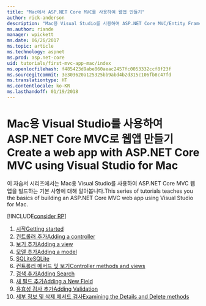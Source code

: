 ```yaml
---
title: "Mac에서 ASP.NET Core MVC를 사용하여 웹앱 만들기"
author: rick-anderson
description: "Mac용 Visual Studio를 사용하여 ASP.NET Core MVC/Entity Framework 앱 만들기"
ms.author: riande
manager: wpickett
ms.date: 06/26/2017
ms.topic: article
ms.technology: aspnet
ms.prod: asp.net-core
uid: tutorials/first-mvc-app-mac/index
ms.openlocfilehash: f485423d9abe860aeac2457fc0053332ccf8f23f
ms.sourcegitcommit: 3e303620a125325bb9abd4b2d315c106fb8c47fd
ms.translationtype: HT
ms.contentlocale: ko-KR
ms.lasthandoff: 01/19/2018
---
```

# <a name="create-a-web-app-with-aspnet-core-mvc-using-visual-studio-for-mac"></a><span data-ttu-id="d2512-103">Mac용 Visual Studio를 사용하여 ASP.NET Core MVC로 웹앱 만들기</span><span class="sxs-lookup"><span data-stu-id="d2512-103">Create a web app with ASP.NET Core MVC using Visual Studio for Mac</span></span>

<span data-ttu-id="d2512-104">이 자습서 시리즈에서는 Mac용 Visual Studio를 사용하여 ASP.NET Core MVC 웹앱을 빌드하는 기본 사항에 대해 알아봅니다.</span><span class="sxs-lookup"><span data-stu-id="d2512-104">This series of tutorials teaches you the basics of building an ASP.NET Core MVC web app using Visual Studio for Mac.</span></span> 

[!INCLUDE[consider RP](../../includes/razor.md)]

1. [<span data-ttu-id="d2512-105">시작</span><span class="sxs-lookup"><span data-stu-id="d2512-105">Getting started</span></span>](start-mvc.md)
1. [<span data-ttu-id="d2512-106">컨트롤러 추가</span><span class="sxs-lookup"><span data-stu-id="d2512-106">Adding a controller</span></span>](adding-controller.md)
1. [<span data-ttu-id="d2512-107">보기 추가</span><span class="sxs-lookup"><span data-stu-id="d2512-107">Adding a view</span></span>](adding-view.md)
1. [<span data-ttu-id="d2512-108">모델 추가</span><span class="sxs-lookup"><span data-stu-id="d2512-108">Adding a model</span></span>](adding-model.md)
1. [<span data-ttu-id="d2512-109">SQLite</span><span class="sxs-lookup"><span data-stu-id="d2512-109">SQLite</span></span>](working-with-sql.md)
1. [<span data-ttu-id="d2512-110">컨트롤러 메서드 및 보기</span><span class="sxs-lookup"><span data-stu-id="d2512-110">Controller methods and views</span></span>](controller-methods-views.md)
1. [<span data-ttu-id="d2512-111">검색 추가</span><span class="sxs-lookup"><span data-stu-id="d2512-111">Adding Search</span></span>](search.md)
1. [<span data-ttu-id="d2512-112">새 필드 추가</span><span class="sxs-lookup"><span data-stu-id="d2512-112">Adding a New Field</span></span>](new-field.md)
1. [<span data-ttu-id="d2512-113">유효성 검사 추가</span><span class="sxs-lookup"><span data-stu-id="d2512-113">Adding Validation</span></span>](validation.md)
1. [<span data-ttu-id="d2512-114">세부 정보 및 삭제 메서드 검사</span><span class="sxs-lookup"><span data-stu-id="d2512-114">Examining the Details and Delete methods</span></span>](xref:tutorials/first-mvc-app/details)
